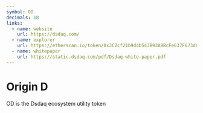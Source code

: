 ```yaml
---
symbol: OD
decimals: 18
links:
  - name: website
    url: https://dsdaq.com/
  - name: explorer
    url: https://etherscan.io/token/0x3C2cf21b9d4b543B93A9BcFe637F673d8BD944D8
  - name: whitepaper
    url: https://static.dsdaq.com/pdf/Dsdaq-white-paper.pdf
---
```


# Origin D

OD is the Dsdaq ecosystem utility token
